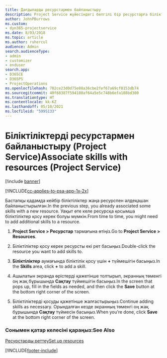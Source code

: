```yaml
---
title: Дағдыларды ресурстармен байланыстыру
description: Project Service жүйесіндегі белгілі бір ресурстарға біліктіліктерді байланыстыру жолы
author: JohnPBurrows
ms.custom:
- dyn365-projectservice
ms.date: 8/03/2018
ms.topic: article
ms.author: ruhercul
audience: Admin
search.audienceType:
- admin
- customizer
- enduser
search.app:
- D365CE
- D365PS
- ProjectOperations
ms.openlocfilehash: 702ce23d0d75e08a36cbe2fef67a69cf0153db74
ms.sourcegitcommit: 40f68387f594180af64a5e5c748b6efa188bd300
ms.translationtype: HT
ms.contentlocale: kk-KZ
ms.lasthandoff: 05/10/2021
ms.locfileid: "5995133"
---
```

# <a name="associate-skills-with-resources-project-service"></a><span data-ttu-id="71c69-103">Біліктіліктерді ресурстармен байланыстыру (Project Service)</span><span class="sxs-lookup"><span data-stu-id="71c69-103">Associate skills with resources (Project Service)</span></span>

[!include [banner](../includes/psa-now-project-operations.md)]

[!INCLUDE[cc-applies-to-psa-app-1x-2x](../includes/cc-applies-to-psa-app-1x-2x.md)]

<span data-ttu-id="71c69-104">Бастапқы қадамда кейбір біліктіліктер жаңа ресурспен әлдеқашан байланыстырылған.</span><span class="sxs-lookup"><span data-stu-id="71c69-104">In the previous step, you already associated some skills with  a new resource.</span></span> <span data-ttu-id="71c69-105">Уақыт өте келе ресурсқа қосымша біліктіліктер қосу керек болуы мүмкін.</span><span class="sxs-lookup"><span data-stu-id="71c69-105">From time to time, you might need to add additional skills to a resource.</span></span>  
  
1.  <span data-ttu-id="71c69-106">**Project Service > Ресурстар** тармағына өтіңіз.</span><span class="sxs-lookup"><span data-stu-id="71c69-106">Go to **Project Service > Resources**.</span></span>  
  
2.  <span data-ttu-id="71c69-107">Біліктіліктер қосу керек ресурсты екі рет басыңыз.</span><span class="sxs-lookup"><span data-stu-id="71c69-107">Double-click the resource you want to add skills to.</span></span>  
  
3.  <span data-ttu-id="71c69-108">**Біліктіліктер** аумағында біліктілік қосу үшін **+** түймешігін басыңыз.</span><span class="sxs-lookup"><span data-stu-id="71c69-108">In the **Skills** area, click **+** to add a skill.</span></span>  
  
4.  <span data-ttu-id="71c69-109">Ашылатын экранда өрістерді қажетінше толтырып, экранның төменгі оң жақ бұрышында **Сақтау** түймешігін басыңыз.</span><span class="sxs-lookup"><span data-stu-id="71c69-109">In the screen that pops up, fill in the fields as needed, and then click the **Save** button at the bottom right corner of the screen.</span></span>  
  
5.  <span data-ttu-id="71c69-110">Біліктіліктерді қосуды қажетінше жалғастырыңыз.</span><span class="sxs-lookup"><span data-stu-id="71c69-110">Continue adding skills as necessary.</span></span> <span data-ttu-id="71c69-111">Орындалған кезде экранның төменгі оң жақ бұрышында **Сақтау** түймесін басыңыз.</span><span class="sxs-lookup"><span data-stu-id="71c69-111">When you’re done, click **Save** at the bottom right corner of the screen.</span></span>  
  
### <a name="see-also"></a><span data-ttu-id="71c69-112">Сонымен қатар келесіні қараңыз:</span><span class="sxs-lookup"><span data-stu-id="71c69-112">See Also</span></span>  
 [<span data-ttu-id="71c69-113">Ресурстарды реттеу</span><span class="sxs-lookup"><span data-stu-id="71c69-113">Set up resources</span></span>](../psa/set-up-resources.md)


[!INCLUDE[footer-include](../includes/footer-banner.md)]